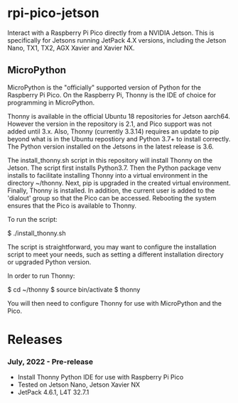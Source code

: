 # rpi-pico-jetson
Interact with a Raspberry Pi Pico directly from a NVIDIA Jetson. This is specifically for Jetsons running JetPack 4.X versions, including the Jetson Nano, TX1, TX2, AGX Xavier and Xavier NX.

## MicroPython

MicroPython is the "officially" supported version of Python for the Raspberry Pi Pico. On the Raspberry Pi, Thonny is the IDE of choice for programming in MicroPython.

Thonny is available in the official Ubuntu 18 repositories for Jetson aarch64. However the version in the repository is 2.1, and Pico support was not added until 3.x. Also, Thonny (currently 3.3.14) requires an update to pip beyond what is in the Ubuntu repostiory and Python 3.7+ to install correctly. The Python version installed on the Jetsons in the latest release is 3.6. 

The install_thonny.sh script in this repository will install Thonny on the Jetson. The script first installs Python3.7. Then the Python package venv installs to facilitate installing Thonny into a virtual environment in the directory ~/thonny. Next, pip is upgraded in the created virtual environment. Finally, Thonny is installed. In addition, the current user is added to the 'dialout' group so that the Pico can be accessed. Rebooting the system ensures that the Pico is available to Thonny.

To run the script:

$ ./install_thonny.sh

The script is straightforward, you may want to configure the installation script to meet your needs, such as setting a different installation directory or upgraded Python version.

In order to run Thonny:

$ cd ~/thonny
$ source bin/activate
$ thonny

You will then need to configure Thonny for use with MicroPython and the Pico.

# Releases

### July, 2022 - Pre-release
* Install Thonny Python IDE for use with Raspberry Pi Pico
* Tested on Jetson Nano, Jetson Xavier NX
* JetPack 4.6.1, L4T 32.7.1

